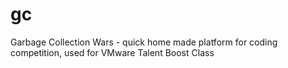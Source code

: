 gc
==

Garbage Collection Wars - quick home made platform for coding competition, used for VMware Talent Boost Class
